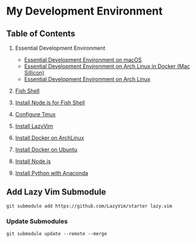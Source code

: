 # My Development Environment

## Table of Contents

1. Essential Development Environment
    - [Essential Development Environment on macOS](https://github.com/bynaki/docs/blob/main/development-environment/essential-development-environment-on-macos.md)
    - [Essential Development Environment on Arch Linux in Docker (Mac Sillicon)](https://github.com/bynaki/docs/blob/main/development-environment/essential-development-environment-on-archlinux-in-docker-mac-sillicon.md)
    - [Essential Development Environment on Arch Linux](https://github.com/bynaki/docs/blob/main/development-environment/essential-development-environment-on-archlinux.md)

2. [Fish Shell](https://github.com/bynaki/docs/blob/main/development-environment/fish-shell.md)

3. [Install Node.js for Fish Shell](https://github.com/bynaki/docs/blob/main/development-environment/install-nodejs.md)

4. [Configure Tmux](https://github.com/bynaki/docs/blob/main/development-environment/configure-tmux.md)

5. [Install LazyVim](https://github.com/bynaki/docs/blob/main/development-environment/install-lazyvim.md)

6. [Install Docker on ArchLinux](https://github.com/bynaki/docs/blob/main/development-environment/install-docker-on-archlinux.md)

7. [Install Docker on Ubuntu](https://github.com/bynaki/docs/blob/main/development-environment/install-docker-on-ubuntu.md)

8. [Install Node.js](https://github.com/bynaki/docs/blob/main/development-environment/install-nodejs.md)

9. [Install Python with Anaconda](https://github.com/bynaki/docs/blob/main/development-environment/install-python-anaconda.md)

## Add Lazy Vim Submodule 

```shell
git submodule add https://github.com/LazyVim/starter lazy.vim
```

### Update Submodules

```shell
git submodule update --remote --merge
```
